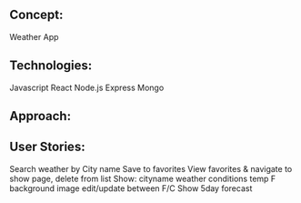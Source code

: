 ## Concept:
Weather App

## Technologies:
Javascript
React
Node.js
Express
Mongo

## Approach:

## User Stories:
Search weather by City name
Save to favorites
View favorites & navigate to show page, delete from list
Show: cityname
      weather conditions
      temp F
      background image
      edit/update between F/C
      Show 5day forecast
   
